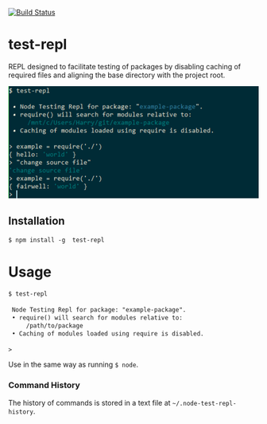 [![Build Status](https://travis-ci.org/HarrySarson/test-repl.svg?branch=master)](https://travis-ci.org/HarrySarson/test-repl)

# test-repl

REPL designed to facilitate testing of packages by disabling caching of required files
and aligning the base directory with the project root.

![screenshot](resources/screenshot.png)

## Installation

```shell
$ npm install -g  test-repl
```

# Usage

```shell
$ test-repl

 Node Testing Repl for package: "example-package".
 • require() will search for modules relative to:
     /path/to/package
 • Caching of modules loaded using require is disabled.

>
```

Use in the same way as running ```$ node```.

### Command History

The history of commands is stored in a text file at `~/.node-test-repl-history`.
